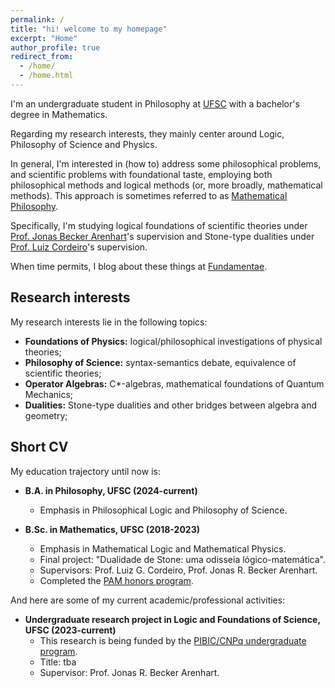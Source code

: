 ```yaml
---
permalink: /
title: "hi! welcome to my homepage"
excerpt: "Home"
author_profile: true
redirect_from: 
  - /home/
  - /home.html
---
```


I'm an undergraduate student in Philosophy at [UFSC](https://ufsc.br/) with a bachelor's degree in Mathematics. 

Regarding my research interests, they mainly center around Logic, Philosophy of Science and Physics. 

In general, I'm interested in (how to) address some philosophical problems, and scientific problems with foundational taste, employing both philosophical methods and logical methods (or, more broadly, mathematical methods). This approach is sometimes referred to as [Mathematical Philosophy](https://onlinelibrary.wiley.com/doi/10.1111/meta.12029). 

Specifically, I'm studying logical foundations of scientific theories under [Prof. Jonas Becker Arenhart](https://fil.cfh.ufsc.br/jonas-becker-arenhart/)'s supervision and Stone-type dualities under [Prof. Luiz Cordeiro](http://mtm.ufsc.br/~cordeiro/)'s supervision.

When time permits, I blog about these things at [Fundamentae](http://fundamentae.com).

## Research interests

My research interests lie in the following topics:

* **Foundations of Physics:** logical/philosophical investigations of physical theories;
* **Philosophy of Science:** syntax-semantics debate, equivalence of scientific theories;
* **Operator Algebras:** C*-algebras, mathematical foundations of Quantum Mechanics;
* **Dualities:** Stone-type dualities and other bridges between algebra and geometry;

## Short CV

My education trajectory until now is:

* **B.A. in Philosophy, UFSC (2024-current)**
  * Emphasis in Philosophical Logic and Philosophy of Science.

* **B.Sc. in Mathematics, UFSC (2018-2023)**
  * Emphasis in Mathematical Logic and Mathematical Physics.
  * Final project: "Dualidade de Stone: uma odisseia lógico-matemática".
  * Supervisors: Prof. Luiz G. Cordeiro, Prof. Jonas R. Becker Arenhart.
  * Completed the [PAM honors program](http://pam.mtm.ufsc.br/).

And here are some of my current academic/professional activities:

* **Undergraduate research project in Logic and Foundations of Science, UFSC (2023-current)**
  * This research is being funded by the [PIBIC/CNPq undergraduate program](http://pibic.propesq.ufsc.br/).
  * Title: tba
  * Supervisor: Prof. Jonas R. Becker Arenhart.
